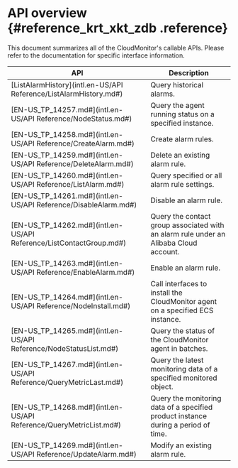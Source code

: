 # API overview {#reference_krt_xkt_zdb .reference}

This document summarizes all of the CloudMonitor's callable APIs. Please refer to the documentation for specific interface information.

|API|Description|
|---|-----------|
|[ListAlarmHistory](intl.en-US/API Reference/ListAlarmHistory.md#)|Query historical alarms.|
|[EN-US\_TP\_14257.md\#](intl.en-US/API Reference/NodeStatus.md#)|Query the agent running status on a specified instance.|
|[EN-US\_TP\_14258.md\#](intl.en-US/API Reference/CreateAlarm.md#)|Create alarm rules.|
|[EN-US\_TP\_14259.md\#](intl.en-US/API Reference/DeleteAlarm.md#)|Delete an existing alarm rule.|
|[EN-US\_TP\_14260.md\#](intl.en-US/API Reference/ListAlarm.md#)|Query specified or all alarm rule settings.|
|[EN-US\_TP\_14261.md\#](intl.en-US/API Reference/DisableAlarm.md#)|Disable an alarm rule.|
|[EN-US\_TP\_14262.md\#](intl.en-US/API Reference/ListContactGroup.md#)|Query the contact group associated with an alarm rule under an Alibaba Cloud account.|
|[EN-US\_TP\_14263.md\#](intl.en-US/API Reference/EnableAlarm.md#)|Enable an alarm rule.|
|[EN-US\_TP\_14264.md\#](intl.en-US/API Reference/NodeInstall.md#)|Call interfaces to install the CloudMonitor agent on a specified ECS instance.|
|[EN-US\_TP\_14265.md\#](intl.en-US/API Reference/NodeStatusList.md#)|Query the status of the CloudMonitor agent in batches.|
|[EN-US\_TP\_14267.md\#](intl.en-US/API Reference/QueryMetricLast.md#)|Query the latest monitoring data of a specified monitored object.|
|[EN-US\_TP\_14268.md\#](intl.en-US/API Reference/QueryMetricList.md#)|Query the monitoring data of a specified product instance during a period of time.|
|[EN-US\_TP\_14269.md\#](intl.en-US/API Reference/UpdateAlarm.md#)|Modify an existing alarm rule.|

